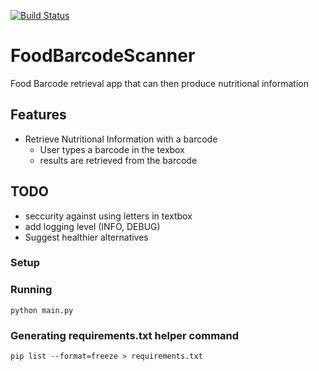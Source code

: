 [![Build Status](https://app.travis-ci.com/govindak-umd/FoodBarcodeScanner.svg?token=RyccV32Ghg6vrVDxC5nU&branch=main)](https://app.travis-ci.com/govindak-umd/FoodBarcodeScanner)

# FoodBarcodeScanner
Food Barcode retrieval app that can then produce nutritional information 

## Features

- Retrieve Nutritional Information with a barcode
  - User types a barcode in the texbox
  - results are retrieved from the barcode

## TODO

- seccurity against using letters in textbox
- add logging level (INFO, DEBUG)
- Suggest healthier alternatives

### Setup


### Running 

    python main.py

### Generating requirements.txt helper command

    pip list --format=freeze > requirements.txt
